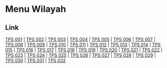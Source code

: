 # Menu Wilayah

## Link

[TPS 001](https://github.com/gigit-pemilu/pemilu-2024-64-kalimantan-timur/tree/main/pileg-dpr/hitung-suara/sub/64-kalimantan-timur/sub/02-kutai-kartanegara/sub/14-muara-jawa/sub/1003-muara-jawa-ulu/sub/001-tps)
 | 
[TPS 002](https://github.com/gigit-pemilu/pemilu-2024-64-kalimantan-timur/tree/main/pileg-dpr/hitung-suara/sub/64-kalimantan-timur/sub/02-kutai-kartanegara/sub/14-muara-jawa/sub/1003-muara-jawa-ulu/sub/002-tps)
 | 
[TPS 003](https://github.com/gigit-pemilu/pemilu-2024-64-kalimantan-timur/tree/main/pileg-dpr/hitung-suara/sub/64-kalimantan-timur/sub/02-kutai-kartanegara/sub/14-muara-jawa/sub/1003-muara-jawa-ulu/sub/003-tps)
 | 
[TPS 004](https://github.com/gigit-pemilu/pemilu-2024-64-kalimantan-timur/tree/main/pileg-dpr/hitung-suara/sub/64-kalimantan-timur/sub/02-kutai-kartanegara/sub/14-muara-jawa/sub/1003-muara-jawa-ulu/sub/004-tps)
 | 
[TPS 005](https://github.com/gigit-pemilu/pemilu-2024-64-kalimantan-timur/tree/main/pileg-dpr/hitung-suara/sub/64-kalimantan-timur/sub/02-kutai-kartanegara/sub/14-muara-jawa/sub/1003-muara-jawa-ulu/sub/005-tps)
 | 
[TPS 006](https://github.com/gigit-pemilu/pemilu-2024-64-kalimantan-timur/tree/main/pileg-dpr/hitung-suara/sub/64-kalimantan-timur/sub/02-kutai-kartanegara/sub/14-muara-jawa/sub/1003-muara-jawa-ulu/sub/006-tps)
 | 
[TPS 007](https://github.com/gigit-pemilu/pemilu-2024-64-kalimantan-timur/tree/main/pileg-dpr/hitung-suara/sub/64-kalimantan-timur/sub/02-kutai-kartanegara/sub/14-muara-jawa/sub/1003-muara-jawa-ulu/sub/007-tps)
 | 
[TPS 008](https://github.com/gigit-pemilu/pemilu-2024-64-kalimantan-timur/tree/main/pileg-dpr/hitung-suara/sub/64-kalimantan-timur/sub/02-kutai-kartanegara/sub/14-muara-jawa/sub/1003-muara-jawa-ulu/sub/008-tps)
 | 
[TPS 009](https://github.com/gigit-pemilu/pemilu-2024-64-kalimantan-timur/tree/main/pileg-dpr/hitung-suara/sub/64-kalimantan-timur/sub/02-kutai-kartanegara/sub/14-muara-jawa/sub/1003-muara-jawa-ulu/sub/009-tps)
 | 
[TPS 010](https://github.com/gigit-pemilu/pemilu-2024-64-kalimantan-timur/tree/main/pileg-dpr/hitung-suara/sub/64-kalimantan-timur/sub/02-kutai-kartanegara/sub/14-muara-jawa/sub/1003-muara-jawa-ulu/sub/010-tps)
 | 
[TPS 011](https://github.com/gigit-pemilu/pemilu-2024-64-kalimantan-timur/tree/main/pileg-dpr/hitung-suara/sub/64-kalimantan-timur/sub/02-kutai-kartanegara/sub/14-muara-jawa/sub/1003-muara-jawa-ulu/sub/011-tps)
 | 
[TPS 012](https://github.com/gigit-pemilu/pemilu-2024-64-kalimantan-timur/tree/main/pileg-dpr/hitung-suara/sub/64-kalimantan-timur/sub/02-kutai-kartanegara/sub/14-muara-jawa/sub/1003-muara-jawa-ulu/sub/012-tps)
 | 
[TPS 013](https://github.com/gigit-pemilu/pemilu-2024-64-kalimantan-timur/tree/main/pileg-dpr/hitung-suara/sub/64-kalimantan-timur/sub/02-kutai-kartanegara/sub/14-muara-jawa/sub/1003-muara-jawa-ulu/sub/013-tps)
 | 
[TPS 014](https://github.com/gigit-pemilu/pemilu-2024-64-kalimantan-timur/tree/main/pileg-dpr/hitung-suara/sub/64-kalimantan-timur/sub/02-kutai-kartanegara/sub/14-muara-jawa/sub/1003-muara-jawa-ulu/sub/014-tps)
 | 
[TPS 015](https://github.com/gigit-pemilu/pemilu-2024-64-kalimantan-timur/tree/main/pileg-dpr/hitung-suara/sub/64-kalimantan-timur/sub/02-kutai-kartanegara/sub/14-muara-jawa/sub/1003-muara-jawa-ulu/sub/015-tps)
 | 
[TPS 016](https://github.com/gigit-pemilu/pemilu-2024-64-kalimantan-timur/tree/main/pileg-dpr/hitung-suara/sub/64-kalimantan-timur/sub/02-kutai-kartanegara/sub/14-muara-jawa/sub/1003-muara-jawa-ulu/sub/016-tps)
 | 
[TPS 017](https://github.com/gigit-pemilu/pemilu-2024-64-kalimantan-timur/tree/main/pileg-dpr/hitung-suara/sub/64-kalimantan-timur/sub/02-kutai-kartanegara/sub/14-muara-jawa/sub/1003-muara-jawa-ulu/sub/017-tps)
 | 
[TPS 018](https://github.com/gigit-pemilu/pemilu-2024-64-kalimantan-timur/tree/main/pileg-dpr/hitung-suara/sub/64-kalimantan-timur/sub/02-kutai-kartanegara/sub/14-muara-jawa/sub/1003-muara-jawa-ulu/sub/018-tps)
 | 
[TPS 019](https://github.com/gigit-pemilu/pemilu-2024-64-kalimantan-timur/tree/main/pileg-dpr/hitung-suara/sub/64-kalimantan-timur/sub/02-kutai-kartanegara/sub/14-muara-jawa/sub/1003-muara-jawa-ulu/sub/019-tps)
 | 
[TPS 020](https://github.com/gigit-pemilu/pemilu-2024-64-kalimantan-timur/tree/main/pileg-dpr/hitung-suara/sub/64-kalimantan-timur/sub/02-kutai-kartanegara/sub/14-muara-jawa/sub/1003-muara-jawa-ulu/sub/020-tps)
 | 
[TPS 021](https://github.com/gigit-pemilu/pemilu-2024-64-kalimantan-timur/tree/main/pileg-dpr/hitung-suara/sub/64-kalimantan-timur/sub/02-kutai-kartanegara/sub/14-muara-jawa/sub/1003-muara-jawa-ulu/sub/021-tps)
 | 
[TPS 022](https://github.com/gigit-pemilu/pemilu-2024-64-kalimantan-timur/tree/main/pileg-dpr/hitung-suara/sub/64-kalimantan-timur/sub/02-kutai-kartanegara/sub/14-muara-jawa/sub/1003-muara-jawa-ulu/sub/022-tps)
 | 
[TPS 023](https://github.com/gigit-pemilu/pemilu-2024-64-kalimantan-timur/tree/main/pileg-dpr/hitung-suara/sub/64-kalimantan-timur/sub/02-kutai-kartanegara/sub/14-muara-jawa/sub/1003-muara-jawa-ulu/sub/023-tps)
 | 
[TPS 024](https://github.com/gigit-pemilu/pemilu-2024-64-kalimantan-timur/tree/main/pileg-dpr/hitung-suara/sub/64-kalimantan-timur/sub/02-kutai-kartanegara/sub/14-muara-jawa/sub/1003-muara-jawa-ulu/sub/024-tps)
 | 
[TPS 025](https://github.com/gigit-pemilu/pemilu-2024-64-kalimantan-timur/tree/main/pileg-dpr/hitung-suara/sub/64-kalimantan-timur/sub/02-kutai-kartanegara/sub/14-muara-jawa/sub/1003-muara-jawa-ulu/sub/025-tps)
 | 
[TPS 026](https://github.com/gigit-pemilu/pemilu-2024-64-kalimantan-timur/tree/main/pileg-dpr/hitung-suara/sub/64-kalimantan-timur/sub/02-kutai-kartanegara/sub/14-muara-jawa/sub/1003-muara-jawa-ulu/sub/026-tps)
 | 
[TPS 027](https://github.com/gigit-pemilu/pemilu-2024-64-kalimantan-timur/tree/main/pileg-dpr/hitung-suara/sub/64-kalimantan-timur/sub/02-kutai-kartanegara/sub/14-muara-jawa/sub/1003-muara-jawa-ulu/sub/027-tps)
 | 
[TPS 028](https://github.com/gigit-pemilu/pemilu-2024-64-kalimantan-timur/tree/main/pileg-dpr/hitung-suara/sub/64-kalimantan-timur/sub/02-kutai-kartanegara/sub/14-muara-jawa/sub/1003-muara-jawa-ulu/sub/028-tps)
 | 
[TPS 029](https://github.com/gigit-pemilu/pemilu-2024-64-kalimantan-timur/tree/main/pileg-dpr/hitung-suara/sub/64-kalimantan-timur/sub/02-kutai-kartanegara/sub/14-muara-jawa/sub/1003-muara-jawa-ulu/sub/029-tps)
 | 
[TPS 030](https://github.com/gigit-pemilu/pemilu-2024-64-kalimantan-timur/tree/main/pileg-dpr/hitung-suara/sub/64-kalimantan-timur/sub/02-kutai-kartanegara/sub/14-muara-jawa/sub/1003-muara-jawa-ulu/sub/030-tps)
 | 
[TPS 031](https://github.com/gigit-pemilu/pemilu-2024-64-kalimantan-timur/tree/main/pileg-dpr/hitung-suara/sub/64-kalimantan-timur/sub/02-kutai-kartanegara/sub/14-muara-jawa/sub/1003-muara-jawa-ulu/sub/031-tps)
 | 
[TPS 032](https://github.com/gigit-pemilu/pemilu-2024-64-kalimantan-timur/tree/main/pileg-dpr/hitung-suara/sub/64-kalimantan-timur/sub/02-kutai-kartanegara/sub/14-muara-jawa/sub/1003-muara-jawa-ulu/sub/032-tps)

